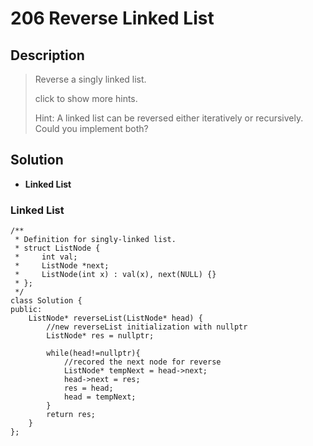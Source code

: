 # 206 Reverse Linked List
## Description
> Reverse a singly linked list.
> 
> click to show more hints.
> 
> Hint:
> A linked list can be reversed either iteratively or recursively. Could you
> implement both?

## Solution
- **Linked List**


### Linked List
```
/**
 * Definition for singly-linked list.
 * struct ListNode {
 *     int val;
 *     ListNode *next;
 *     ListNode(int x) : val(x), next(NULL) {}
 * };
 */
class Solution {
public:
    ListNode* reverseList(ListNode* head) {
        //new reverseList initialization with nullptr
        ListNode* res = nullptr;
        
        while(head!=nullptr){
            //recored the next node for reverse
            ListNode* tempNext = head->next;
            head->next = res;
            res = head;
            head = tempNext;
        }
        return res;
    }
};
```

